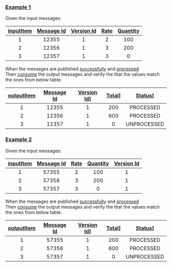 
### [Example 1](- "example 1")

Given the input messages:
 
| [input][][Item][itemIM] | [Message Id][messageIdIM] | [Version Id][versionIdIM] | [Rate][rateIM] | [Quantity][quantityIM] |
|:-----------------------:|:-------------------------:|:-------------------------:|:--------------:|:----------------------:|
|            1            |            12355          |             1             |       2        |         100            |
|            2            |            12356          |             1             |       3        |         200            |
|            3            |            12357          |             1             |       3        |          0             |

[input]: - "#inputMsg=generateInputMessage(#TEXT)"
[itemIM]: - "inputMessagesList.add(#inputMsg)"
[messageIdIM]: - "#messageId"
[versionIdIM]:  - "#versionId"
[rateIM]:  - "#rate"
[quantityIM]:  - "#quantity"

When the messages are published [successfully](- "?=publishInputMessages(inputMessagesList)") and [processed](- "processMessages()")     
Then [consume](- "#outputMessages=consumeOutputMessages()") the output messages and verify the that the values match the ones from below table:   

| [output][][Item][itemOM] | [Message Id][messageIdOM] | [Version Id][versionIdOM]] | [Total][totalOM]] | [Status][statusOM]] |
|:------------------------:|:-------------------------:|:--------------------------:|:-----------------:|:-------------------:|
|            1             |          12355            |             1              |       200         |     PROCESSED       |
|            2             |          12356            |             1              |       600         |     PROCESSED       |
|            3             |          12357            |             1              |        0          |     UNPROCESSED     |

[output]: - "#outputMsg=getOutputMessage(#outputMessages, #messageId)"
[itemOM]: - "#itemOM"
[messageIdOM]: - "#messageId"
[versionIdOM]:  - "?=#outputMsg.getVersionId()"
[totalOM]:  - "?=#outputMsg.getTotal()"
[statusOM]:  - "?=#outputMsg.getStatus()"

### [Example 2](- "example 2")

Given the input messages:
 
| [input][][Item][itemIM] | [Message Id][messageIdIM] | [Rate][rateIM] | [Quantity][quantityIM] | [Version Id][versionIdIM] |
|:-----------------------:|:-------------------------:|:--------------:|:----------------------:|:-------------------------:|
|            1            |            57355          |       2        |         100            |             1             |
|            2            |            57356          |       3        |         200            |             1             |
|            3            |            57357          |       3        |          0             |             1             |

[input]: - "#inputMsg=generateInputMessage(#TEXT)"
[itemIM]: - "inputMessagesList.add(#inputMsg)"
[messageIdIM]: - "#messageId"
[versionIdIM]:  - "#versionId"
[rateIM]:  - "#rate"
[quantityIM]:  - "#quantity"

When the messages are published [successfully](- "?=publishInputMessages(inputMessagesList)") and [processed](- "processMessages()")     
Then [consume](- "#outputMessages=consumeOutputMessages()") the output messages and verify the that the values match the ones from below table:   

| [output][][Item][itemOM] | [Message Id][messageIdOM] | [Version Id][versionIdOM]] | [Total][totalOM]] | [Status][statusOM]] |
|:------------------------:|:-------------------------:|:--------------------------:|:-----------------:|:-------------------:|
|            1             |          57355            |             1              |       200         |     PROCESSED       |
|            2             |          57356            |             1              |       600         |     PROCESSED       |
|            3             |          57357            |             1              |        0          |     UNPROCESSED     |

[output]: - "#outputMsg=getOutputMessage(#outputMessages, #messageId)"
[itemOM]: - "#itemOM"
[messageIdOM]: - "#messageId"
[versionIdOM]:  - "?=#outputMsg.getVersionId()"
[totalOM]:  - "?=#outputMsg.getTotal()"
[statusOM]:  - "?=#outputMsg.getStatus()"
